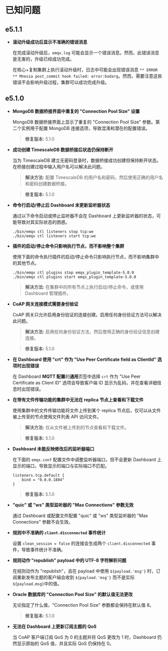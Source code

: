# 已知问题

## e5.1.1

-   **滚动升级成功后显示不准确的错误消息**

    在完成滚动升级后，`emqx.log` 可能会显示一个错误消息。然而，此错误消息是无害的，升级已经成功完成。
    
    在核心+复制集群上执行滚动升级时，日志中可能会出现错误消息 `** ERROR ** Mnesia post_commit hook failed: error:badarg`。然而，需要注意这些错误不会影响升级过程，集群可以成功完成升级。

## e5.1.0

-   **MongoDB 数据桥接界面中重复的 "Connection Pool Size" 设置**

    MongoDB 数据桥接界面上显示了重复的 "Connection Pool Size" 参数。第二个实例用于配置 MongoDB 连接选项，导致混淆和潜在的配置错误。

    > **修复版本:** 5.1.0

-   **成功创建 TimescaleDB 数据桥接后状态仍保持断开**

    当为 TimescaleDB 建立无密码登录时，数据桥接成功创建但保持断开状态。在桥接创建过程中输入用户名可以解决此问题。

    > **解决方法:**
    > 配置 TimescaleDB 的用户名和密码，然后使用正确的用户名和密码创建数据桥接。

    > **修复版本:** 5.1.0

-   **命令行启动/停止后 Dashboard 未更新监听器状态**

    通过以下命令启动或停止监听器不会在 Dashboard 上更新监听器的状态，可能导致对其实际状态的困惑。

    ```
    ./bin/emqx ctl listeners stop tcp:we
    ./bin/emqx ctl listeners start tcp:we
    ```

-   **插件的启动/停止命令只影响执行节点，而不影响整个集群**

    使用下面的命令执行插件的启动/停止命令只影响执行节点，而不影响集群中的其他节点。

    ```
    ./bin/emqx ctl plugins stop emqx_plugin_template-5.0.0
    ./bin/emqx ctl plugins start emqx_plugin_template-5.0.0
    ```

    > **解决方法:**
    > 在集群中的所有节点上执行启动/停止命令，或使用 Dashboard 管理插件。

-   **CoAP 网关连接模式需要身份验证**

    CoAP 网关只允许启用身份验证的连接创建。启用任何身份验证方法可以解决此问题。

    > **解决方法:**
    > 启用任何身份验证方法，然后使用正确的身份验证信息创建连接。

    > **修复版本:** 5.1.0

-   **在 Dashboard 使用 "crt" 作为 "Use Peer Certificate field as ClientId" 选项时出现错误**

    在 Dashboard **MQTT 配置**的**通用**页签中选择 `crt` 作为 "Use Peer Certificate as Client ID" 选项会导致客户端 ID 显示为乱码，并在查看详细信息时出现错误。

-   **在带有文件传输功能的集群中无法在 replica 节点上查看和下载文件**

    使用集群中的文件传输功能将文件上传到某个 replica 节点后，仅可以从文件被上传至的节点使用文件列表 API 访问文件。

    > **解决方法:**
    > 仅从文件被上传到的节点查看和下载文件。

    > **修复版本:** 5.1.0

-   **Dashboard 未能反映修改后的监听器端口**

    在下面的 `emqx.conf` 配置文件中调整监听器端口，但不会更新 Dashboard 上显示的端口，导致显示的端口与实际端口不匹配。

    ```
    listeners.tcp.default {
        bind = "0.0.0.1884"
    }
    ```

    > **修复版本:** 5.1.0

-   **"quic" 或 "ws" 类型监听器的 "Max Connections" 参数无效**

    通过 Dashboard 或配置文件配置 "quic" 或 "ws" 类型监听器的 "Max Connections" 参数不会生效。

-   **规则中不准确的 `client.disconnected` 事件统计**

    设置 `clean_session = false` 的连接会生成两个 `client.disconnected` 事件，导致事件统计不准确。

-   **规则动作 "republish" payload 中的 UTF-8 字符解析问题**

    在规则动作为 "republish"，且在 payload 中使用 `${payload.'msg'}` 时，订阅重新发布主题的客户端会收到 `${payload.'msg'}` 而不是实际 `${payload.msg}`中的值。

-   **Oracle 数据库的 "Connection Pool Size" 的默认值无法更改**

    无论指定了什么值，"Connection Pool Size" 参数都会保持在默认值 8。

    > **修复版本:** 5.1.0

-   **无法在 Dashboard 上更新订阅主题的 QoS**

    当 CoAP 客户端订阅 QoS 为 0 的主题并将 QoS 更改为 1 时，Dashboard 仍然显示原始的 QoS 值，并且实际 QoS 仍保持在 0。
